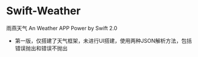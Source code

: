 # Swift-Weather
雨燕天气 An Weather APP Power by Swift 2.0

- 第一版，仅搭建了天气框架，未进行UI搭建，使用两种JSON解析方法，包括错误抛出和错误不抛出
